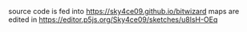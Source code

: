 source code is fed into https://sky4ce09.github.io/bitwizard
maps are edited in https://editor.p5js.org/Sky4ce09/sketches/u8lsH-OEq
